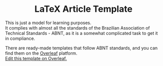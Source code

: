 <h1 align="center">LaTeX Article Template</h1>
<p>This is just a model for learning purposes.
   <br>
   It complies with almost all the standards of the Brazilian Association of Technical Standards - ABNT, as it is a somewhat complicated task to get it in compliance.</p>
<p>
   There are ready-made templates that follow ABNT standards, and you can find them on the <a href="https://pt.overleaf.com/">Overleaf</a> platform.
   <br>
   <a href="https://www.overleaf.com/9136931482xkbznqqqfwzy#b19224">Edit this template on Overleaf.</a>
</p>
